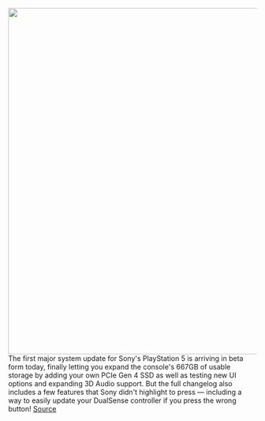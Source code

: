 <img src='https://cdn.vox-cdn.com/thumbor/_xMaG_fGveiOjznkrdyeNEYac3A=/0x0:2040x1360/1200x800/filters:focal(857x517:1183x843)/cdn.vox-cdn.com/uploads/chorus_image/image/69653010/vpavic_4278_20201030_0234.0.jpg' width='700px' /><br/>
The first major system update for Sony's PlayStation 5 is arriving in beta form today, finally letting you expand the console's 667GB of usable storage by adding your own PCIe Gen 4 SSD as well as testing new UI options and expanding 3D Audio support. But the full changelog also includes a few features that Sony didn't highlight to press — including a way to easily update your DualSense controller if you press the wrong button!
<a href='https://www.theverge.com/2021/7/29/22600654/sony-ps5-beta-software-2-0-update-controller-ps-app-parents'> Source <a/>